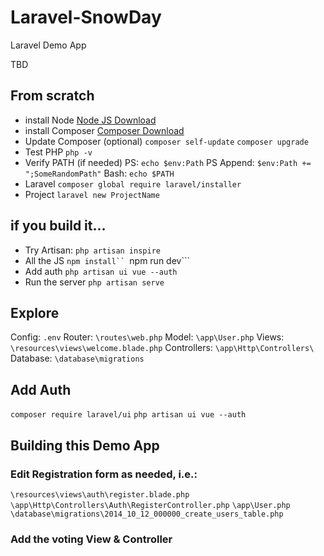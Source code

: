 # Laravel-SnowDay
Laravel Demo App

TBD


## From scratch
* install Node
 [Node JS Download](https://nodejs.org/en/download/)
* install Composer
 [Composer Download](https://getcomposer.org/download/)
* Update Composer (optional)
```composer self-update```
```composer upgrade```
* Test PHP
```php -v```
* Verify PATH (if needed)
PS: ```echo $env:Path```
PS Append: ```$env:Path += ";SomeRandomPath"```
Bash: ```echo $PATH```
* Laravel
```composer global require laravel/installer```
* Project
```laravel new ProjectName```

## if you build it...
* Try Artisan:
 ```php artisan inspire```
* All the JS
 ```npm install``
 ```npm run dev```
* Add auth
 ```php artisan ui vue --auth```
* Run the server
```php artisan serve```

## Explore
Config:
```.env```
Router:
```\routes\web.php```
Model:
```\app\User.php```
Views:
```\resources\views\welcome.blade.php```
Controllers:
```\app\Http\Controllers\```
Database:
```\database\migrations```

## Add Auth
```composer require laravel/ui```
```php artisan ui vue --auth```

## Building this Demo App
### Edit Registration form as needed, i.e.:
```\resources\views\auth\register.blade.php```
```\app\Http\Controllers\Auth\RegisterController.php```
```\app\User.php```
```\database\migrations\2014_10_12_000000_create_users_table.php```
### Add the voting View & Controller
```php artisan make:controller 